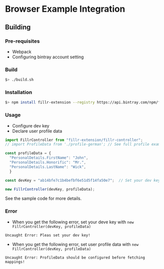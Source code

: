 # Browser Example Integration

## Building

### Pre-requisites

- Webpack
- Configuring bintray account setting

### Build

```bash
$> ./build.sh
```

### Installation

```bash
$> npm install fillr-extension --registry https://api.bintray.com/npm/fillr/npm
```

### Usage

- Configure dev key
- Declare user profile data

```typescript
import FillrController from "fillr-extension/fillr-controller";
// import ProfileData from './profile-german'; // See full profile example data

const profileData = {
  "PersonalDetails.FirstName": "John",
  "PersonalDetails.Honorific": "Mr.",
  "PersonalDetails.LastName": "Wick",
  }

const devKey = "ab14bfe7c1b4befbf6e51d5f14fa50e7";  // Set your dev key

new FillrController(devKey, profileData);
```

See the sample code for more details.

### Error
- When you get the following error, set your deve key with `new FillrController(devKey, profileData)`

```
Uncaught Error: Pleas set your dev key!
```

- When you get the following error, set user profile data with `new FillrController(devKey, profileData)`

``` 
Uncaught Error: ProfileData should be configured before fetching mappings!
```

